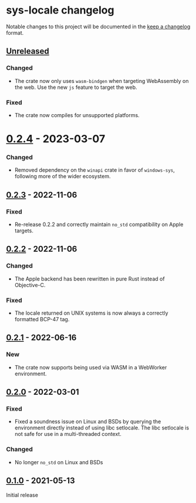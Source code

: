 # sys-locale changelog

Notable changes to this project will be documented in the [keep a changelog](https://keepachangelog.com/en/1.0.0/) format.

## [Unreleased]

### Changed
- The crate now only uses `wasm-bindgen` when targeting WebAssembly on the web.
  Use the new `js` feature to target the web.

### Fixed
- The crate now compiles for unsupported platforms.

# [0.2.4] - 2023-03-07

### Changed
- Removed dependency on the `winapi` crate in favor of `windows-sys`, following more of the wider ecosystem.

## [0.2.3] - 2022-11-06

### Fixed
- Re-release 0.2.2 and correctly maintain `no_std` compatibility on Apple targets.

## [0.2.2] - 2022-11-06

### Changed
- The Apple backend has been rewritten in pure Rust instead of Objective-C.

### Fixed
- The locale returned on UNIX systems is now always a correctly formatted BCP-47 tag.

## [0.2.1] - 2022-06-16

### New

- The crate now supports being used via WASM in a WebWorker environment.

## [0.2.0] - 2022-03-01

### Fixed

- Fixed a soundness issue on Linux and BSDs by querying the environment directly instead of using libc setlocale. The libc setlocale is not safe for use in a multi-threaded context.

### Changed

- No longer `no_std` on Linux and BSDs

## [0.1.0] - 2021-05-13

Initial release

[Unreleased]: https://github.com/1Password/sys-locale/compare/v0.2.4...HEAD
[0.1.0]: https://github.com/1Password/sys-locale/releases/tag/v0.1.0
[0.2.0]: https://github.com/1Password/sys-locale/releases/tag/v0.2.0
[0.2.1]: https://github.com/1Password/sys-locale/releases/tag/v0.2.1
[0.2.2]: https://github.com/1Password/sys-locale/releases/tag/v0.2.2
[0.2.3]: https://github.com/1Password/sys-locale/releases/tag/v0.2.3
[0.2.4]: https://github.com/1Password/sys-locale/releases/tag/v0.2.4
